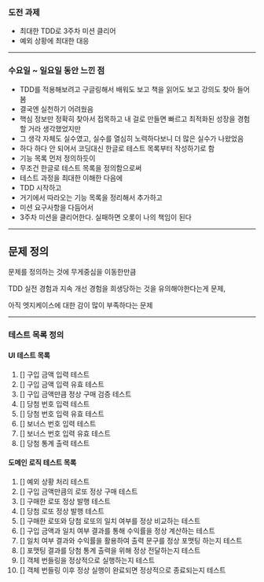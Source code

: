 ### 도전 과제

- 최대한 TDD로 3주차 미션 클리어
- 예외 상황에 최대한 대응

---

### 수요일 ~ 일요일 동안 느낀 점

- TDD를 적용해보려고 구글링해서 배워도 보고 책을 읽어도 보고 강의도 찾아 들어봄
- 결국엔 실천하기 어려웠음
- 핵심 정보만 정확히 찾아서 접목하고 내 걸로 만들면 빠르고 최적화된 성장을 경험할 거라 생각했었지만
- 그 생각 자체도 실수였고, 실수를 열심히 노력하다보니 더 많은 실수가 나왔었음
- 하다 하다 안 되어서 코딩대신 한글로 테스트 목록부터 작성하기로 함
- 기능 목록 먼저 정의하듯이
- 무조건 한글로 테스트 목록을 정의함으로써
- 테스트 과정을 최대한 이해한 다음에
- TDD 시작하고
- 거기에서 따라오는 기능 목록을 정리해서 추가하고
- 미션 요구사항을 다듬어서
- 3주차 미션을 클리어한다. 실패하면 오롯이 나의 책임이 된다

---

## 문제 정의

문제를 정의하는 것에 무게중심을 이동한만큼

TDD 실전 경험과 지속 개선 경험을 희생당하는 것을 유의해야한다는게 문제,

아직 엣지케이스에 대한 감이 많이 부족하다는 문제

---

### 테스트 목록 정의

#### UI 테스트 목록
1. [] 구입 금액 입력 테스트
2. [] 구입 금액 입력 유효 테스트
3. [] 구입 금액만큼 정상 구매 검증 테스트
4. [] 당첨 번호 입력 테스트
5. [] 당첨 번호 입력 유효 테스트
6. [] 보너스 번호 입력 테스트
7. [] 보너스 번호 입력 유효 테스트
8. [] 당첨 통계 출력 테스트

#### 도메인 로직 테스트 목록
1. [] 예외 상황 처리 테스트
2. [] 구입 금액만큼의 로또 정상 구매 테스트
3. [] 구매한 로또 정상 발행 테스트
4. [] 당첨 로또 정상 발행 테스트
5. [] 구매한 로또와 당첨 로또의 일치 여부를 정상 비교하는 테스트
6. [] 구입 금액과 일치 여부 결과를 통해 수익률을 정상 계산하는 테스트
7. [] 일치 여부 결과와 수익률을 활용하여 출력 문구를 정상 포맷팅 하는지 테스트
8. [] 포맷팅 결과를 당첨 통계 출력을 위해 정상 전달하는지 테스트
9. [] 객체 번들링을 정상적으로 실행하는지 테스트
10. [] 객체 번들링 이후 정상 실행이 완료되면 정상적으로 종료되는지 테스트